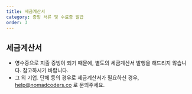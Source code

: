 ```yaml
---
title: 세금계산서
category: 증빙 서류 및 수료증 발급
order: 3
---
```


## 세금계산서

- 영수증으로 지출 증빙이 되기 때문에, 별도의 세금계산서 발행을 해드리지 않습니다. 참고하시기 바랍니다.
- 그 외 기업. 단체 등의 경우로 세금계산서가 필요하신 경우, help@nomadcoders.co 로 문의주세요.
